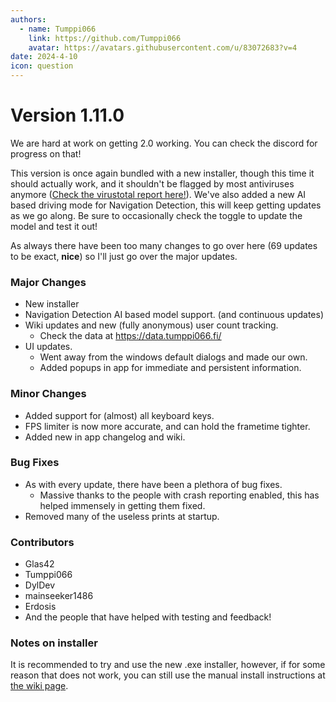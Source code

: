 ```yaml
---
authors: 
  - name: Tumppi066
    link: https://github.com/Tumppi066
    avatar: https://avatars.githubusercontent.com/u/83072683?v=4
date: 2024-4-10
icon: question
---
```

# Version 1.11.0

We are hard at work on getting 2.0 working. You can check the discord for progress on that!

This version is once again bundled with a new installer, though this time it should actually work, and it shouldn't be flagged by most antiviruses anymore ([Check the virustotal report here!](https://www.virustotal.com/gui/file/a7bfa80aab2dd8692e598b930a18be8caa6d1e264a13d3ab21ac2bf58630b7a4?nocache=1)). We've also added a new AI based driving mode for Navigation Detection, this will keep getting updates as we go along. Be sure to occasionally check the toggle to update the model and test it out!

As always there have been too many changes to go over here (69 updates to be exact, **nice**) so I'll just go over the major updates.

### Major Changes
- New installer
- Navigation Detection AI based model support. (and continuous updates)
- Wiki updates and new (fully anonymous) user count tracking.
  - Check the data at https://data.tumppi066.fi/
- UI updates.
  - Went away from the windows default dialogs and made our own.
  - Added popups in app for immediate and persistent information.

### Minor Changes
- Added support for (almost) all keyboard keys.
- FPS limiter is now more accurate, and can hold the frametime tighter.
- Added new in app changelog and wiki.

### Bug Fixes
- As with every update, there have been a plethora of bug fixes.
	- Massive thanks to the people with crash reporting enabled, this has helped immensely in getting them fixed.
- Removed many of the useless prints at startup.

### Contributors
- Glas42
- Tumppi066
- DylDev
- mainseeker1486
- Erdosis
- And the people that have helped with testing and feedback!

### Notes on installer
It is recommended to try and use the new .exe installer, however, if for some reason that does not work, you can still use the manual install instructions at [the wiki page](https://wiki.tumppi066.fi/tutorials/installation/#manual-installation).